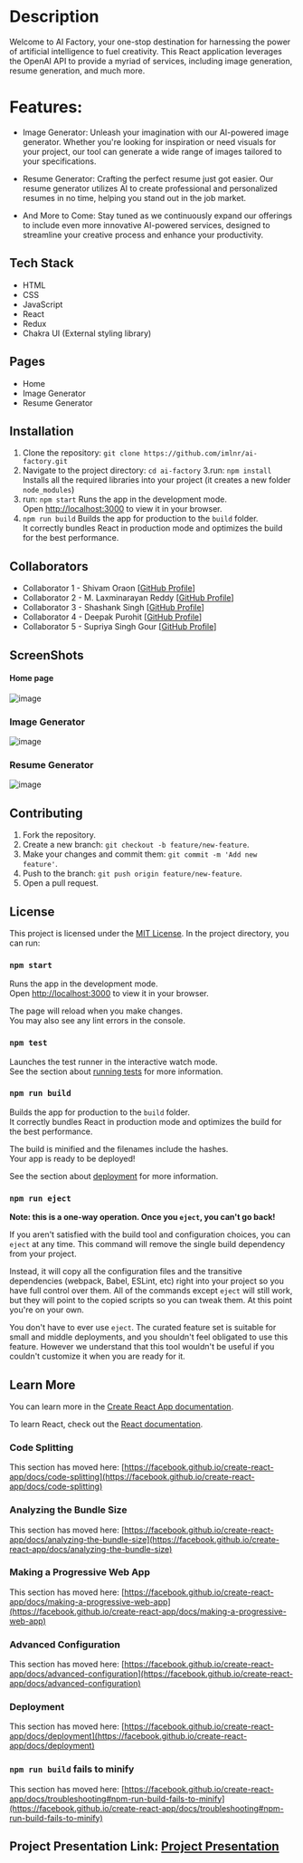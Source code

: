 # Description
Welcome to AI Factory, your one-stop destination for harnessing the power of artificial intelligence to fuel creativity. This React application leverages the OpenAI API to provide a myriad of services, including image generation, resume generation, and much more.

# Features:
- Image Generator: Unleash your imagination with our AI-powered image generator. Whether you're looking for inspiration or need visuals for your project, our tool can generate a wide range of images tailored to your specifications.

- Resume Generator: Crafting the perfect resume just got easier. Our resume generator utilizes AI to create professional and personalized resumes in no time, helping you stand out in the job market.

- And More to Come: Stay tuned as we continuously expand our offerings to include even more innovative AI-powered services, designed to streamline your creative process and enhance your productivity.

## Tech Stack

- HTML
- CSS
- JavaScript
- React
- Redux
- Chakra UI (External styling library)

## Pages
- Home
- Image Generator
- Resume Generator


## Installation

1. Clone the repository: `git clone https://github.com/imlnr/ai-factory.git`
2. Navigate to the project directory: `cd ai-factory`
3.run: `npm install`
Installs all the required libraries into your project (it creates a new folder `node_modules`)
4. run:  `npm start`
Runs the app in the development mode.\
Open [http://localhost:3000](http://localhost:3000) to view it in your browser.
5. `npm run build`
Builds the app for production to the `build` folder.\
It correctly bundles React in production mode and optimizes the build for the best performance.

## Collaborators

- Collaborator 1 - Shivam Oraon  [[GitHub Profile](https://github.com/OraonShivam21)]
- Collaborator 2 - M. Laxminarayan Reddy  [[GitHub Profile](https://github.com/imlnr)]
- Collaborator 3 - Shashank Singh  [[GitHub Profile](https://github.com/shaku2202)]
- Collaborator 4 - Deepak Purohit  [[GitHub Profile](https://github.com/Deepakkumarrp)]
- Collaborator 5 - Supriya Singh Gour  [[GitHub Profile](https://github.com/Supriyasingh2)]

## ScreenShots

#### Home page
![image](https://github.com/imlnr/ai-factory/assets/82680213/cd10bfd2-41fb-4a56-badc-5fa8af091940)

### Image Generator
![image](https://github.com/imlnr/ai-factory/assets/82680213/a6bf566e-564b-47d8-a836-90a9c26d447c)


### Resume Generator
![image](https://github.com/imlnr/ai-factory/assets/82680213/1db916fa-62c7-4170-b3a9-8c0cc8cf000a)

## Contributing

1. Fork the repository.
2. Create a new branch: `git checkout -b feature/new-feature`.
3. Make your changes and commit them: `git commit -m 'Add new feature'`.
4. Push to the branch: `git push origin feature/new-feature`.
5. Open a pull request.

## License

This project is licensed under the [MIT License](LICENSE).
In the project directory, you can run:

### `npm start`

Runs the app in the development mode.\
Open [http://localhost:3000](http://localhost:3000) to view it in your browser.

The page will reload when you make changes.\
You may also see any lint errors in the console.

### `npm test`

Launches the test runner in the interactive watch mode.\
See the section about [running tests](https://facebook.github.io/create-react-app/docs/running-tests) for more information.

### `npm run build`

Builds the app for production to the `build` folder.\
It correctly bundles React in production mode and optimizes the build for the best performance.

The build is minified and the filenames include the hashes.\
Your app is ready to be deployed!

See the section about [deployment](https://facebook.github.io/create-react-app/docs/deployment) for more information.

### `npm run eject`

**Note: this is a one-way operation. Once you `eject`, you can't go back!**

If you aren't satisfied with the build tool and configuration choices, you can `eject` at any time. This command will remove the single build dependency from your project.

Instead, it will copy all the configuration files and the transitive dependencies (webpack, Babel, ESLint, etc) right into your project so you have full control over them. All of the commands except `eject` will still work, but they will point to the copied scripts so you can tweak them. At this point you're on your own.

You don't have to ever use `eject`. The curated feature set is suitable for small and middle deployments, and you shouldn't feel obligated to use this feature. However we understand that this tool wouldn't be useful if you couldn't customize it when you are ready for it.

## Learn More

You can learn more in the [Create React App documentation](https://facebook.github.io/create-react-app/docs/getting-started).

To learn React, check out the [React documentation](https://reactjs.org/).

### Code Splitting

This section has moved here: [https://facebook.github.io/create-react-app/docs/code-splitting](https://facebook.github.io/create-react-app/docs/code-splitting)

### Analyzing the Bundle Size

This section has moved here: [https://facebook.github.io/create-react-app/docs/analyzing-the-bundle-size](https://facebook.github.io/create-react-app/docs/analyzing-the-bundle-size)

### Making a Progressive Web App

This section has moved here: [https://facebook.github.io/create-react-app/docs/making-a-progressive-web-app](https://facebook.github.io/create-react-app/docs/making-a-progressive-web-app)

### Advanced Configuration

This section has moved here: [https://facebook.github.io/create-react-app/docs/advanced-configuration](https://facebook.github.io/create-react-app/docs/advanced-configuration)

### Deployment

This section has moved here: [https://facebook.github.io/create-react-app/docs/deployment](https://facebook.github.io/create-react-app/docs/deployment)

### `npm run build` fails to minify

This section has moved here: [https://facebook.github.io/create-react-app/docs/troubleshooting#npm-run-build-fails-to-minify](https://facebook.github.io/create-react-app/docs/troubleshooting#npm-run-build-fails-to-minify)

## Project Presentation Link: [Project Presentation](https://drive.google.com/drive/folders/1PGJ8fGZiL3NONVUGchXmTjT0oYjQ808F?usp=drive_link)

